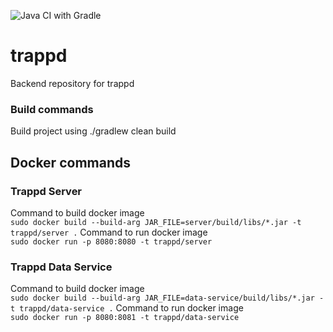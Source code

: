 ![Java CI with Gradle](https://github.com/princebansal/trappd/workflows/Java%20CI%20with%20Gradle/badge.svg?branch=master)

# trappd
Backend repository for trappd

### Build commands
Build project using
./gradlew clean build

## Docker commands
### Trappd Server
Command to build docker image <br>
`sudo docker build --build-arg JAR_FILE=server/build/libs/*.jar -t trappd/server .`
Command to run docker image <br>
`sudo docker run -p 8080:8080 -t trappd/server`
### Trappd Data Service
Command to build docker image <br>
`sudo docker build --build-arg JAR_FILE=data-service/build/libs/*.jar -t trappd/data-service .`
Command to run docker image <br>
`sudo docker run -p 8080:8081 -t trappd/data-service`